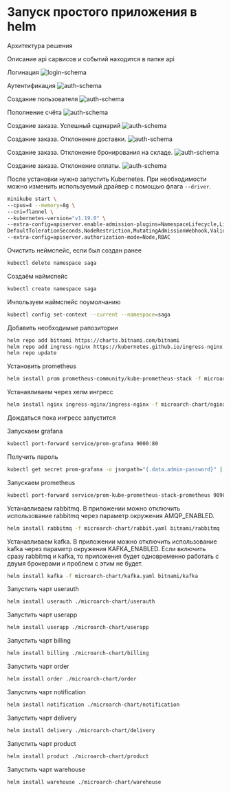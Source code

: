 # Запуск простого приложения в helm

Архитектура решения

Описание api сарвисов и событий находится в папке api

Логинация
![login-schema](./README.assets/login-schema.png)

Аутентификация
![auth-schema](./README.assets/auth-schema.png)

Создание пользователя
![auth-schema](./README.assets/create-user-schema.png)

Пополнение счёта
![auth-schema](./README.assets/put-money-schema.png)

Создание заказа. Успешный сценарий
![auth-schema](./README.assets/create-order-success-schema.png)

Создание заказа. Отклонение доставки.
![auth-schema](./README.assets/create-order-delivery-rejected-schema.png)

Создание заказа. Отклонение бронирования на складе.
![auth-schema](./README.assets/create-order-warehouse-rejected-schema.png)

Создание заказа. Отклонение оплаты.
![auth-schema](./README.assets/create-order-billing-rejected-schema.png)

После установки нужно запустить Kubernetes. При необходимости можно изменить используемый драйвер с помощью
флага `--driver`.

```bash
minikube start \
--cpus=4 --memory=8g \
--cni=flannel \
--kubernetes-version="v1.19.0" \
--extra-config=apiserver.enable-admission-plugins=NamespaceLifecycle,LimitRanger,ServiceAccount,DefaultStorageClass,\
DefaultTolerationSeconds,NodeRestriction,MutatingAdmissionWebhook,ValidatingAdmissionWebhook,ResourceQuota,PodPreset \
--extra-config=apiserver.authorization-mode=Node,RBAC
```

Очистить неймспейс, если был создан ранее
```bash
kubectl delete namespace saga
```

Создаём наймспейс
```bash
kubectl create namespace saga
```

Ичпользуем наймспейс поумолчанию
```bash
kubectl config set-context --current --namespace=saga
```

Добавить необходимые рапозитории
```bash
helm repo add bitnami https://charts.bitnami.com/bitnami
helm repo add ingress-nginx https://kubernetes.github.io/ingress-nginx
helm repo update
```

Установить prometheus
```bash
helm install prom prometheus-community/kube-prometheus-stack -f microarch-chart/prometheus.yaml --atomic
```

Устанавливаем через хелм ингресс
```bash
helm install nginx ingress-nginx/ingress-nginx -f microarch-chart/nginx-ingress.yaml --atomic
```

Дождаться пока ингресс запустится

Запускаем grafana
```bash
kubectl port-forward service/prom-grafana 9000:80
```

Получить пароль
```bash
kubectl get secret prom-grafana -o jsonpath="{.data.admin-password}" | base64 --decode ; echo
```

Запускаем prometheus
```bash
kubectl port-forward service/prom-kube-prometheus-stack-prometheus 9090
```

Устанавливаем rabbitmq. В приложении можно отключить использование rabbitmq через параметр окружения AMQP_ENABLED.
```bash
helm install rabbitmq -f microarch-chart/rabbit.yaml bitnami/rabbitmq
```

Устанавливаем kafka. В приложении можно отключить использование kafka через параметр окружения KAFKA_ENABLED.
Если включить сразу rabbitmq и kafka, то приложения будет одновременно работать с двумя брокерами и проблем с этим не будет.
```bash
helm install kafka -f microarch-chart/kafka.yaml bitnami/kafka
```

Запустить чарт userauth
```bash
helm install userauth ./microarch-chart/userauth
```

Запустить чарт userapp
```bash
helm install userapp ./microarch-chart/userapp
```

Запустить чарт billing
```bash
helm install billing ./microarch-chart/billing
```

Запустить чарт order
```bash
helm install order ./microarch-chart/order
```

Запустить чарт notification
```bash
helm install notification ./microarch-chart/notification
```

Запустить чарт delivery
```bash
helm install delivery ./microarch-chart/delivery
```

Запустить чарт product
```bash
helm install product ./microarch-chart/product
```

Запустить чарт warehouse
```bash
helm install warehouse ./microarch-chart/warehouse
```